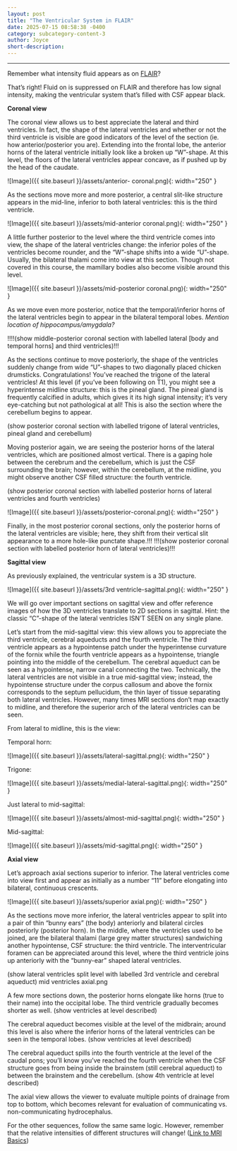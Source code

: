 ```yaml
---
layout: post
title: "The Ventricular System in FLAIR"
date: 2025-07-15 08:58:38 -0400
category: subcategory-content-3
author: Joyce
short-description: 
---
```


-----
Remember what intensity fluid appears as on <a href="{{ site.baseurl }}/subcategory-content-2/first-content-post">FLAIR</a>? 

That’s right! Fluid on is suppressed on FLAIR and therefore has low signal intensity, making the ventricular system that’s filled with CSF  appear black.


<b>Coronal view</b>

The coronal view allows us to best appreciate the lateral and third ventricles. 
In fact, the shape of the lateral ventricles and whether or not the third ventricle is visible are good indicators of the level of the section (ie. how anterior/posterior you are). 
Extending into the frontal lobe, the anterior horns of the lateral ventricle initially look like a broken up “W”-shape. 
At this level, the floors of the lateral ventricles appear concave, as if pushed up by the head of the caudate. 

![Image]({{ site.baseurl }}/assets/anterior- coronal.png){: width="250" }


As the sections move more and more posterior, a central slit-like structure appears in the mid-line, inferior to both lateral ventricles: this is the third ventricle.

![Image]({{ site.baseurl }}/assets/mid-anterior coronal.png){: width="250" }


A little further posterior to the level where the third ventricle comes into view, the shape of the lateral ventricles change: the inferior poles of the ventricles become rounder, and the “W”-shape shifts into a wide “U”-shape. 
Usually, the bilateral thalami come into view at this section. 
Though not covered in this course, the mamillary bodies also become visible around this level.

![Image]({{ site.baseurl }}/assets/mid-posterior coronal.png){: width="250" }

As we move even more posterior, notice that the temporal/inferior horns of the lateral ventricles begin to appear in the bilateral temporal lobes. <i>Mention location of hippocampus/amygdala? </i>

!!!!(show middle-posterior coronal section with labelled lateral [body and temporal horns] and third ventricles)!!!

As the sections continue to move posteriorly, the shape of the ventricles suddenly change from wide “U”-shapes to two diagonally placed chicken drumsticks. 
Congratulations! You’ve reached the trigone of the lateral ventricles! 
At this level (if you’ve been following on T1), you might see a hyperintense midline structure: this is the pineal gland. 
The pineal gland is frequently calcified in adults, which gives it its high signal intensity; it’s very eye-catching but not pathological at all! 
This is also the section where the cerebellum begins to appear.

(show posterior coronal section with labelled trigone of lateral ventricles, pineal gland and cerebellum)

Moving posterior again, we are seeing the posterior horns of the lateral ventricles, which are positioned almost vertical. There is a gaping hole between the cerebrum and the cerebellum, which is just the CSF surrounding the brain; however, within the cerebellum, at the midline, you might observe another CSF filled structure: the fourth ventricle.

(show posterior coronal section with labelled posterior horns of lateral ventricles and fourth ventricles)

![Image]({{ site.baseurl }}/assets/posterior-coronal.png){: width="250" }

Finally, in the most posterior coronal sections, only the posterior horns of the lateral ventricles are visible; here, they shift from their vertical slit appearance to a more hole-like punctate shape.!!!
!!!(show posterior coronal section with labelled posterior horn of lateral ventricles)!!!

<b> Sagittal view </b>

As previously explained, the ventricular system is a 3D structure. 

![Image]({{ site.baseurl }}/assets/3rd ventricle-sagittal.png){: width="250" }

We will go over important sections on sagittal view and offer reference images of how the 3D ventricles translate to 2D sections in sagittal. 
Hint: the classic “C”-shape of the lateral ventricles ISN’T SEEN on any single plane.


Let’s start from the mid-sagittal view: this view allows you to appreciate the third ventricle, cerebral aqueducts and the fourth ventricle. 
The third ventricle appears as a hypointense patch under the hyperintense curvature of the fornix while the fourth ventricle appears as a hypointense, triangle pointing into the middle of the cerebellum. 
The cerebral aqueduct can be seen as a hypointense, narrow canal connecting the two.
Technically, the lateral ventricles are not visible in a true mid-sagittal view; instead, the hypointense structure under the corpus callosum and above the fornix corresponds to the septum pellucidum, the thin layer of tissue separating both lateral ventricles. 
However, many times MRI sections don’t map exactly to midline, and therefore the superior arch of the lateral ventricles can be seen.


From lateral to midline, this is the view:

Temporal horn:

![Image]({{ site.baseurl }}/assets/lateral-sagittal.png){: width="250" }

Trigone:

![Image]({{ site.baseurl }}/assets/medial-lateral-sagittal.png){: width="250" }

Just lateral to mid-sagittal:

![Image]({{ site.baseurl }}/assets/almost-mid-sagittal.png){: width="250" }

Mid-sagittal:

![Image]({{ site.baseurl }}/assets/mid-sagittal.png){: width="250" }


<b>Axial view </b>

Let’s approach axial sections superior to inferior.
The lateral ventricles come into view first and appear as initially as a number “11” before elongating into bilateral, continuous crescents. 

![Image]({{ site.baseurl }}/assets/superior axial.png){: width="250" }

As the sections move more inferior, the lateral ventricles appear to split into a pair of thin “bunny ears” (the body) anteriorly and bilateral circles posteriorly (posterior horn). 
In the middle, where the ventricles used to be joined, are the bilateral thalami (large grey matter structures) sandwiching another hypointense, CSF structure: the third ventricle. 
The interventricular foramen can be appreciated around this level, where the third ventricle joins up anteriorly with the “bunny-ear” shaped lateral ventricles.

(show lateral ventricles split level with labelled 3rd ventricle and cerebral aqueduct)
mid ventricles axial.png

A few more sections down, the posterior horns elongate like horns (true to their name) into the occipital lobe. The third ventricle gradually becomes shorter as well. 
(show ventricles at level described)

The cerebral aqueduct becomes visible at the level of the midbrain; around this level is also where the inferior horns of the lateral ventricles can be seen in the temporal lobes.
(show ventricles at level described)

The cerebral aqueduct spills into the fourth ventricle at the level of the caudal pons; you’ll know you’ve reached the fourth ventricle when the CSF structure goes from being inside the brainstem (still cerebral aqueduct) to between the brainstem and the cerebellum.
(show 4th ventricle at level described)


The axial view allows the viewer to evaluate multiple points of drainage from top to bottom, which becomes relevant for evaluation of communicating vs. non-communicating hydrocephalus.


For the other sequences, follow the same same logic. However, remember that the relative intensities of different structures will change! (<a href="{{ site.baseurl }}/subcategory-content-1">Link to MRI Basics</a>)

